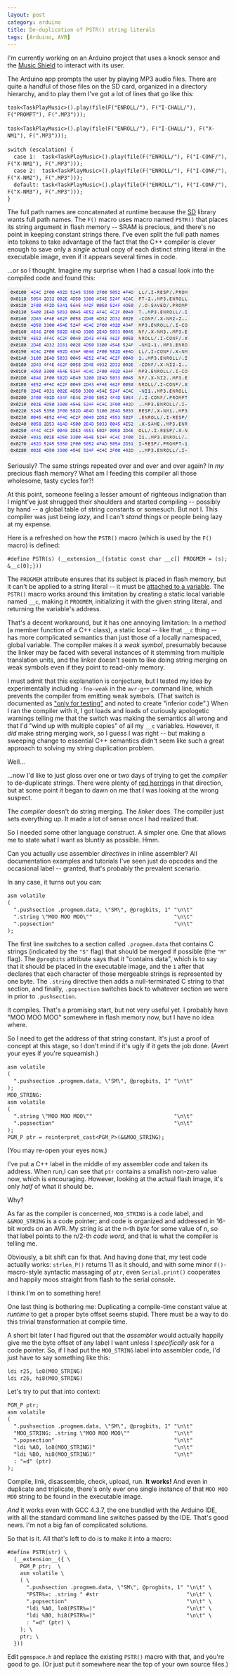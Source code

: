 ```yaml
---
layout: post
category: arduino
title: De-duplication of PSTR() string literals
tags: [Arduino, AVR]
---
```


I'm currently working on an Arduino project that uses a knock sensor and the [Music Shield](https://github.com/michael-buschbeck/arduino/tree/master/Music) to interact with its user.

The Arduino app prompts the user by playing MP3 audio files.
There are quite a handful of those files on the SD card, organized in a directory hierarchy, and to play them I've got a lot of lines that go like this:

    task<TaskPlayMusic>().play(file(F("ENROLL/"), F("I-CHALL/"), F("PROMPT"), F(".MP3")));

    task<TaskPlayMusic>().play(file(F("ENROLL/"), F("I-CHALL/"), F("X-NM1"), F(".MP3")));

    switch (escalation) {
      case 1:  task<TaskPlayMusic>().play(file(F("ENROLL/"), F("I-CONF/"), F("X-NM1"), F(".MP3")));
      case 2:  task<TaskPlayMusic>().play(file(F("ENROLL/"), F("I-CONF/"), F("X-NM2"), F(".MP3")));
      default: task<TaskPlayMusic>().play(file(F("ENROLL/"), F("I-CONF/"), F("X-NM3"), F(".MP3")));
    }

The full path names are concatenated at runtime because the [SD](http://arduino.cc/en/Reference/SD) library wants full path names.
The `F()` macro uses macro named `PSTR()` that places its string argument in flash memory -- SRAM is precious, and there's no point in keeping constant strings there.
I've even split the full path names into tokens to take advantage of the fact that the C++ compiler is clever enough to
save only a *single* actual copy of each distinct string literal in the executable image, even if it appears several times in code.

...or so I thought. Imagine my surprise when I had a casual look into the compiled code and found this:

![ELF hexdump showing string duplication](/assets/2013-10-20-string-merging-pstr/hexdump-duplication.png)

Seriously? The same strings repeated over and over and over again? In *my* precious flash memory?
What am I feeding this compiler all those wholesome, tasty cycles for?!

At this point, someone feeling a lesser amount of righteous indignation than I might've just shrugged their shoulders
and started compiling -- possibly by hand -- a global table of string constants or somesuch. But not I.
This compiler was just being *lazy*, and I can't *stand* things or people being lazy at my expense.

Here is a refreshed on how the `PSTR()` macro (which is used by the `F()` macro) is defined:

    #define PSTR(s) (__extension__({static const char __c[] PROGMEM = (s); &__c[0];}))

The `PROGMEM` attribute ensures that its subject is placed in flash memory, but it can't be applied to a string literal --
it must be [attached to a variable](http://gcc.gnu.org/onlinedocs/gcc/Variable-Attributes.html).
The `PSTR()` macro works around this limitation by creating a static local variable named `__c`, making it `PROGMEM`,
initializing it with the given string literal, and returning the variable's address.

That's a decent workaround, but it has one annoying limitation:
In a *method* (a member function of a C++ class), a static local -- like that `__c` thing -- has more complicated semantics than just those of a locally namespaced, global variable.
The compiler makes it a *weak symbol*, presumably because the linker may be faced with several instances of it stemming from multiple translation units,
and the linker doesn't seem to like doing string merging on weak symbols even if they point to read-only memory.

I must admit that this explanation is conjecture,
but I tested my idea by experimentally including `-fno-weak` in the `avr-g++` command line, which prevents the compiler from emitting weak symbols.
(That switch is documented as ["only for testing"](http://gcc.gnu.org/onlinedocs/gcc/C_002b_002b-Dialect-Options.html#C_002b_002b-Dialect-Options) and noted to create "inferior code".)
When I ran the compiler with it, I got loads and loads of curiously apologetic warnings
telling me that the switch was making the semantics all wrong and that I'd "wind up with multiple copies" of all my `__c` variables.
However, it *did* make string merging work, so I guess I was right --
but making a sweeping change to essential C++ semantics didn't seem like such a great approach to solving my string duplication problem.

Well...

...now I'd like to just gloss over one or two days of trying to get the *compiler* to de-duplicate strings.
There were plenty of [red herrings](http://gcc.gnu.org/bugzilla/show_bug.cgi?id=43746#c8) in that direction,
but at some point it began to dawn on me that I was looking at the wrong suspect.

The *compiler* doesn't do string merging. The *linker* does. The compiler just sets everything up. It made a lot of sense once I had realized that.

So I needed some other language construct. A simpler one. One that allows me to state what I want as bluntly as possible. Hmm.

Can you actually use assembler *directives* in inline assembler?
All documentation examples and tutorials I've seen just do opcodes and the occasional label -- granted, that's probably the prevalent scenario.

In any case, it turns out you can:

    asm volatile
    (
      ".pushsection .progmem.data, \"SM\", @progbits, 1" "\n\t"
      ".string \"MOO MOO MOO\""                          "\n\t"
      ".popsection"                                      "\n\t"
    );

The first line switches to a section called `.progmem.data` that contains C strings (indicated by the `"S"` flag) that should be merged if possible (the `"M"` flag).
The `@progbits` attribute says that it "contains data", which is to say that it should be placed in the executable image,
and the `1` after that declares that each character of those mergeable strings is represented by one byte.
The `.string` directive then adds a null-terminated C string to that section,
and finally, `.popsection` switches back to whatever section we were in prior to `.pushsection`.

It compiles. That's a promising start, but not very useful yet. I probably have "MOO MOO MOO" somewhere in flash memory now, but I have no idea where.

So I need to get the address of that string constant.
It's just a proof of concept at this stage, so I don't mind if it's ugly if it gets the job done.
(Avert your eyes if you're squeamish.)

    asm volatile
    (
      ".pushsection .progmem.data, \"SM\", @progbits, 1" "\n\t"
    );
    MOO_STRING:
    asm volatile
    (
      ".string \"MOO MOO MOO\""                          "\n\t"
      ".popsection"                                      "\n\t"
    );
    PGM_P ptr = reinterpret_cast<PGM_P>(&&MOO_STRING);

(You may re-open your eyes now.)

I've put a C++ label in the middle of my assembler code and taken its address.
When run,I can see that `ptr` contains a smallish non-zero value now, which is encouraging.
However, looking at the actual flash image, it's only *half* of what it should be.

Why?

As far as the compiler is concerned, `MOO_STRING` is a code label, and `&&MOO_STRING` is a code pointer; and code is organized and addressed in 16-bit words on an AVR.
My string is at the n-th *byte* for some value of n, so that label points to the n/2-th *code word*, and that is what the compiler is telling me.

Obviously, a bit shift can fix that. And having done that, my test code actually works: `strlen_P()` returns 11 as it should,
and with some minor `F()`-macro-style syntactic massaging of `ptr`, even `Serial.print()` cooperates and happily moos straight from flash to the serial console.

I think I'm on to something here!

One last thing is bothering me:
Duplicating a compile-time constant value at *runtime* to get a proper byte offset seems stupid. There must be a way to do this trivial transformation at compile time.

A short bit later I had figured out that the *assembler* would actually happily give me the byte offset of any label I want unless I *specifically* ask for a code pointer.
So, if I had put the `MOO_STRING` label into assembler code, I'd just have to say something like this:

    ldi r25, lo8(MOO_STRING)
    ldi r26, hi8(MOO_STRING)

Let's try to put that into context:

    PGM_P ptr;
    asm volatile
    (
      ".pushsection .progmem.data, \"SM\", @progbits, 1" "\n\t"
      "MOO_STRING: .string \"MOO MOO MOO\""              "\n\t"
      ".popsection"                                      "\n\t"
      "ldi %A0, lo8(MOO_STRING)"                         "\n\t"
      "ldi %B0, hi8(MOO_STRING)"                         "\n\t"
      : "=d" (ptr)
    );

Compile, link, disassemble, check, upload, run. **It works!**
And even in duplicate and triplicate, there's only ever one single instance of that `MOO MOO MOO` string to be found in the executable image.

*And* it works even with GCC 4.3.7, the one bundled with the Arduino IDE, with all the standard command line switches passed by the IDE.
That's good news. I'm not a big fan of complicated solutions.

So that is it. All that's left to do is to make it into a macro:

    #define PSTR(str) \
      (__extension__({ \
        PGM_P ptr;  \
        asm volatile \
        ( \
          ".pushsection .progmem.data, \"SM\", @progbits, 1" "\n\t" \
          "PSTR%=: .string " #str                            "\n\t" \
          ".popsection"                                      "\n\t" \
          "ldi %A0, lo8(PSTR%=)"                             "\n\t" \
          "ldi %B0, hi8(PSTR%=)"                             "\n\t" \
          : "=d" (ptr) \
        ); \
        ptr; \
      }))

Edit `pgmspace.h` and replace the existing `PSTR()` macro with that, and you're good to go. (Or just put it somewhere near the top of your own source files.)
